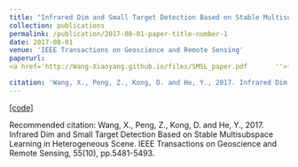 ```yaml
---
title: "Infrared Dim and Small Target Detection Based on Stable Multisubspace Learning in Heterogeneous Scene"
collection: publications
permalink: /publication/2017-08-01-paper-title-number-1
date: 2017-08-01
venue: 'IEEE Transactions on Geoscience and Remote Sensing'
paperurl: 
<a href='http://Wang-Xiaoyang.github.io/files/SMSL_paper.pdf       ''>[paper]</a>

citation: 'Wang, X., Peng, Z., Kong, D. and He, Y., 2017. Infrared Dim and Small Target Detection Based on Stable Multisubspace Learning in Heterogeneous Scene. IEEE Transactions on Geoscience and Remote Sensing, 55(10), pp.5481-5493.'
---
```


<a href='http://Wang-Xiaoyang.github.io/files/SMSL_Wang.zip'>[code]</a>

Recommended citation: Wang, X., Peng, Z., Kong, D. and He, Y., 2017. Infrared Dim and Small Target Detection Based on Stable Multisubspace Learning in Heterogeneous Scene. IEEE Transactions on Geoscience and Remote Sensing, 55(10), pp.5481-5493.